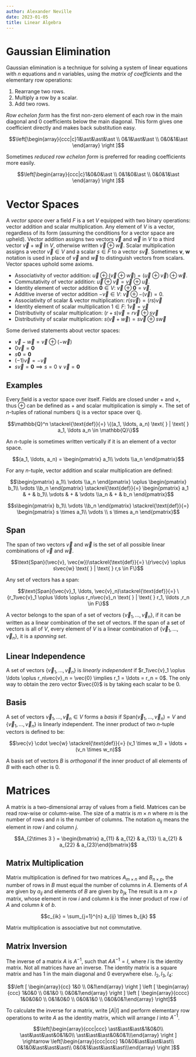 ```yaml
---
author: Alexander Neville
date: 2023-01-05
title: Linear Algebra
---
```


# Gaussian Elimination

Gaussian elimination is a technique for solving a system of linear
equations with $n$ equations and $n$ variables, using the _matrix of
coefficients_ and the elementary row operations:

1.  Rearrange two rows.
2.  Multiply a row by a scalar.
3.  Add two rows.

_Row echelon form_ has the first non-zero element of each row in the
main diagonal and 0 coefficients below the main diagonal. This form
gives one coefficient directly and makes back substitution easy.

$$\left[\begin{array}{ccc|c}1&\ast&\ast&\ast \\ 0&1&\ast&\ast \\ 0&0&1&\ast \end{array} \right ]$$

Sometimes _reduced row echelon form_ is preferred for reading
coefficients more easily.

$$\left[\begin{array}{ccc|c}1&0&0&\ast \\ 0&1&0&\ast \\ 0&0&1&\ast \end{array} \right ]$$

# Vector Spaces

A _vector space_ over a field $F$ is a set $V$ equipped with two binary
operations: vector addition and scalar multiplication. Any element of
$V$ is a vector, regardless of its form (assuming the conditions for a
vector space are upheld). Vector addition assigns two vectors $\vec{v}$
and $\vec{w}$ in $V$ to a third vector $\vec{v} + \vec{w}$ in $V$,
otherwise written $\vec{v} \oplus\vec{w}$. Scalar multiplication assigns
a vector $\vec{v} \in V$ and a scalar $s \in F$ to a vector $s \vec{v}$.
Sometimes $\boldsymbol{v}$, $\boldsymbol{w}$ notation is used in place
of $\vec{v}$ and $\vec{w}$ to distinguish vectors from scalars. Vector
spaces uphold some axioms.

- Associativity of vector addition:
  $\vec{u} \oplus (\vec{v} \oplus \vec{w}) = (\vec{u} \oplus \vec{v}) \oplus \vec{w}$.
- Commutativity of vector addition:
  $\vec{u} \oplus \vec{v} = \vec{v} \oplus \vec{u}$.
- Identity element of vector addition $\boldsymbol{0} \in V$:
  $\vec{v} \oplus \boldsymbol{0} = \vec{v}$.
- Additive inverse of vector addition $-\vec{v} \in V$:
  $\vec{v} \oplus -(\vec{v}) = 0$.
- Associativity of scalar & vector multiplication:
  $r(s\vec{v}) = (rs)\vec{v}$
- Identity element of scalar multiplication $1 \in F$:
  $1\vec{v} = \vec{v}$
- Distributivity of scalar multiplication:
  $(r+s)\vec{v} = r\vec{v} \oplus s\vec{v}$
- Distributivity of scalar multiplication:
  $s(\vec{v} + \vec{w}) = s\vec{v} \oplus s\vec{w}$

Some derived statements about vector spaces:

- $\vec{v} - \vec{w} = \vec{v} \oplus (-\vec{w})$
- $0\vec{v} = \boldsymbol{0}$
- $s\boldsymbol{0} = \boldsymbol{0}$
- $(-1)\vec{v} = -\vec{v}$
- $s\vec{v} = \boldsymbol 0 \implies s = 0 \lor \vec{v} = \boldsymbol{0}$

## Examples

Every field is a vector space over itself. Fields are closed under $+$
and $\times$, thus $\oplus$ can be defined as $+$ and scalar
multiplication is simply $\times$. The set of _n_-tuples of rational
numbers $\mathbb{Q}$ is a vector space over $\mathbb{Q}$.

$$\mathbb{Q}^n \stackrel{\text{def}}{=} \{(a_1, \ldots, a_n) \text{ } | \text{ } a_1, \ldots a_n \in \mathbb{Q}\}$$

An _n_-tuple is sometimes written vertically if it is an element of a
vector space.

$$(a_1, \ldots, a_n) = \begin{pmatrix} a_1\\ \vdots \\a_n \end{pmatrix}$$

For any _n_-tuple, vector addition and scalar multiplication are
defined:

$$\begin{pmatrix} a_1\\ \vdots \\a_n \end{pmatrix} \oplus \begin{pmatrix} b_1\\ \vdots \\b_n \end{pmatrix} \stackrel{\text{def}}{=} \begin{pmatrix} a_1 & + & b_1\\ \vdots & + & \vdots \\a_n & + & b_n \end{pmatrix}$$

$$s\begin{pmatrix} b_1\\ \vdots \\b_n \end{pmatrix} \stackrel{\text{def}}{=} \begin{pmatrix} s \times a_1\\ \vdots \\ s \times a_n \end{pmatrix}$$

## Span

The span of two vectors $\vec{v}$ and $\vec{w}$ is the set of all
possible linear combinations of $\vec{v}$ and $\vec{w}$.

$$\text{Span}(\vec{v}, \vec{w})\stackrel{\text{def}}{=} \{r\vec{v} \oplus s\vec{w} \text{ } | \text{ } r,s \in F\}$$

Any set of vectors has a span:

$$\text{Span}(\vec{v}_1, \ldots, \vec{v}_n)\stackrel{\text{def}}{=} \{r_1\vec{v}_1 \oplus \ldots \oplus r_n\vec{v}_n \text{ } | \text{ } r_1, \ldots ,r_n \in F\}$$

A vector belongs to the span of a set of vectors
$\{\vec{v}_1, \ldots, \vec{v}_n\}$, if it can be written as a linear
combination of the set of vectors. If the span of a set of vectors is
all of $V$, every element of $V$ is a linear combination of
$\{\vec{v}_1, \ldots, \vec{v}_n\}$, it is a _spanning set_.

## Linear Independence

A set of vectors $\{\vec{v}_1, \ldots, \vec{v}_n\}$ is _linearly
independent_ if
$r_1\vec{v}_1 \oplus \ldots \oplus r_n\vec{v}_n = \vec{0} \implies r_1 = \ldots = r_n = 0$.
The only way to obtain the zero vector $\vec{0}$ is by taking each
scalar to be $0$.

## Basis

A set of vectors $\vec{v}_1, \ldots, \vec{v}_n \in V$ forms a _basis_ if
$\text{Span}(\vec{v}_1, \ldots, \vec{v}_n) = V$ and
$\{\vec{v}_1, \ldots, \vec{v}_n\}$ is linearly independent. The inner
product of two _n_-tuple vectors is defined to be:

$$\vec{v} \cdot \vec{w} \stackrel{\text{def}}{=} (v_1 \times w_1) + \ldots + (v_n \times w_n)$$

A basis set of vectors $B$ is _orthogonal_ if the inner product of all
elements of $B$ with each other is $0$.

# Matrices

A matrix is a two-dimensional array of values from a field. Matrices can
be read row-wise or column-wise. The size of a matrix is $m \times n$
where $m$ is the number of rows and $n$ is the number of columns. The
notation $a_{ij}$ means the element in row $i$ and column $j$.

$$A_{2\times 3 } = \begin{bmatrix} a_{11} & a_{12} & a_{13} \\ a_{21} & a_{22} & a_{23}\end{bmatrix}$$

## Matrix Multiplication

Matrix multiplication is defined for two matrices $A_{m \times n}$ and
$B_{n \times p}$, the number of rows in $B$ must equal the number of
columns in $A$. Elements of $A$ are given by $a_{ij}$ and elements of
$B$ are given by $b_{jk}$ The result is a $m \times p$ matrix, whose
element in row $i$ and column $k$ is the inner product of row $i$ of $A$
and column $k$ of $b$.

$$c_{ik} = \sum_{j=1}^{n} a_{ij} \times b_{jk} $$

Matrix multiplication is associative but not commutative.

## Matrix Inversion

The inverse of a matrix $A$ is $A^{-1}$, such that $AA^{-1} = I$, where
$I$ is the identity matrix. Not all matrices have an inverse. The
identity matrix is a square matrix and has 1 in the main diagonal and 0
everywhere else. $I_2, I_3, I_4$:

$$\left [ \begin{array}{cc} 1&0 \\ 0&1\end{array} \right ] \left [ \begin{array}{ccc} 1&0&0 \\ 0&1&0 \\ 0&0&1\end{array} \right ] \left [ \begin{array}{cccc} 1&0&0&0 \\ 0&1&0&0 \\ 0&0&1&0 \\ 0&0&0&1\end{array} \right]$$

To calculate the inverse for a matrix, write $[A|I]$ and perform
elementary row operations to write $A$ as the identity matrix, which
will arrange $I$ into $A^{-1}$.

$$\left[\begin{array}{ccc|ccc} \ast&\ast&\ast&1&0&0\\ \ast&\ast&\ast&0&1&0\\ \ast&\ast&\ast&0&0&1\\\end{array} \right ] \rightarrow \left[\begin{array}{ccc|ccc} 1&0&0&\ast&\ast&\ast\\ 0&1&0&\ast&\ast&\ast\\ 0&0&1&\ast&\ast&\ast\\\end{array} \right ]$$
